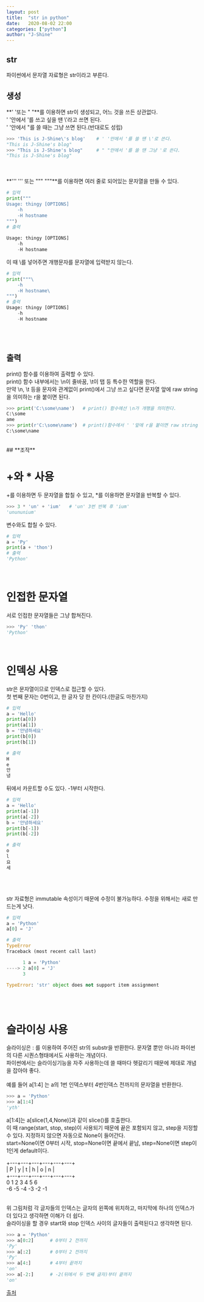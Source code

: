 ```yaml
---
layout: post
title:  "str in python"
date:   2020-08-02 22:00
categories: ["python"]
author: "J-Shine"
---
```


## **str**
파이썬에서 문자열 자료형은 str이라고 부른다.<br>

## **생성**

**' '또는 " "**를 이용하면 str이 생성되고, 어느 것을 쓰든 상관없다.<br>
' '안에서 '를 쓰고 싶을 땐 \\'라고 쓰면 된다.<br>
' '안에서 "를 쓸 때는 그냥 쓰면 된다.(반대로도 성립)<br>
```python
>>> 'This is J-Shine\'s blog'    # ' '안에서 '를 쓸 땐 \'로 쓴다.
"This is J-Shine's blog"
>>> "This is J-Shine's blog"     # " "안에서 '를 쓸 땐 그냥 '로 쓴다.
"This is J-Shine's blog"
```
<br><br>
**''' ''' 또는 """ """**를 이용하면 여러 줄로 되어있는 문자열을 만들 수 있다.<br>
```python
# 입력
print("""
Usage: thingy [OPTIONS]
    -h
    -H hostname
""")
# 출력
                        
Usage: thingy [OPTIONS]
    -h
    -H hostname

```
이 때 \를 넣어주면 개행문자를 문자열에 입력받지 않는다.<br>
```python
# 입력
print("""\                  
    -h
    -H hostname\
""")
# 출력        
Usage: thingy [OPTIONS]
    -h
    -H hostname
```
<br><br>
## **출력**
print() 함수를 이용하여 출력할 수 있다.<br>
print() 함수 내부에서는 \n이 줄바꿈, \t이 탭 등 특수한 역할을 한다.<br>
만약 \n, \t 등을 문자와 관계없이 print()에서 그냥 쓰고 싶다면 문자열 앞에 raw string을 의미하는 r을 붙이면 된다.<br>
```python
>>> print('C:\some\name')   # print() 함수에선 \n가 개행을 의미한다.
C:\some
ame
>>> print(r'C:\some\name')  # print()함수에서 ' '앞에 r을 붙이면 raw string을 의미해서 \n이 그대로 나온다.
C:\some\name
```
<br>
## **조작**

# +와 \* 사용

+를 이용하면 두 문자열을 합칠 수 있고, \*를 이용하면 문자열을 반복할 수 있다.<br>
```python
>>> 3 * 'un' + 'ium'   # 'un' 3번 반복 후 'ium'
'unununium'
```
변수와도 합칠 수 있다.<br>
```python
# 입력
a = 'Py'
print(a + 'thon')
# 출력
'Python'
```
<br>

# 인접한 문자열
서로 인접한 문자열들은 그냥 합쳐진다.
```python
>>> 'Py' 'thon'
'Python'
```
<br>

# 인덱싱 사용
str은 문자열이므로 인덱스로 접근할 수 있다.<br>
첫 번째 문자는 0번이고, 한 글자 당 한 칸이다.(한글도 마찬가지)<br>
```python
# 입력
a = 'Hello'
print(a[0])
print(a[1])
b = '안녕하세요'
print(b[0])
print(b[1])

# 출력
H
e
안
녕
```
뒤에서 카운트할 수도 있다. -1부터 시작한다.<br>

```python
# 입력
a = 'Hello'
print(a[-1])
print(a[-2])
b = '안녕하세요'
print(b[-1])
print(b[-2])

# 출력
o
l
요
세
```
<br><br>

str 자료형은 immutable 속성이기 때문에 수정이 불가능하다. 수정을 위해서는 새로 만드는게 낫다.<br>
```python
# 입력
a = 'Python'
a[0] = 'J'

# 출력
TypeError                                
Traceback (most recent call last)

      1 a = 'Python'
----> 2 a[0] = 'J'
      3 

TypeError: 'str' object does not support item assignment
```
<br><br>

# 슬라이싱 사용
슬라이싱은 : 를 이용하여 주어진 str의 substr을 반환한다. 문자열 뿐만 아니라 파이썬의 다른 시퀀스형태에서도 사용하는 개념이다.<br>
파이썬에서는 슬라이싱기능을 자주 사용하는데 쓸 때마다 헷갈리기 때문에 제대로 개념을 잡아야 좋다.<br><br>
예를 들어 a\[1:4] 는 a의 1번 인덱스부터 4번인덱스 전까지의 문자열을 반환한다.<br>
```python
>>> a = 'Python'
>>> a[1:4]
'yth'
```
a\[1:4]는 a\[slice(1,4,None)]과 같이 slice()를 호출한다.<br>
이 때 range(start, stop, step)이 사용되기 때문에 끝은 포함되지 않고, step을 지정할 수 있다. 지정하지 않으면 자동으로 None이 들어간다.<br>
start=None이면 0부터 시작, stop=None이면 끝에서 끝남, step=None이면 step이 1인게 default이다.<br>

 +---+---+---+---+---+---+<br>
 | P | y | t | h | o | n |<br>
 +---+---+---+---+---+---+<br>
 0   1   2   3   4   5   6<br>
-6  -5  -4  -3  -2  -1<br><br>

위 그림처럼 각 글자들의 인덱스는 글자의 왼쪽에 위치하고, 마지막에 하나의 인덱스가 더 있다고 생각하면 이해가 더 쉽다.<br>
슬라이싱을 할 경우 start와 stop 인덱스 사이의 글자들이 출력된다고 생각하면 된다.<br>

```python
>>> a = 'Python'
>>> a[0:2]      # 0부터 2 전까지
'Py'
>>> a[:2]       # 0부터 2 전까지
'Py'
>>> a[4:]       # 4부터 끝까지
'on'
>>> a[-2:]      # -2(뒤에서 두 번째 글자)부터 끝까지
'on'
```





[출처](https://docs.python.org/3/tutorial/)
